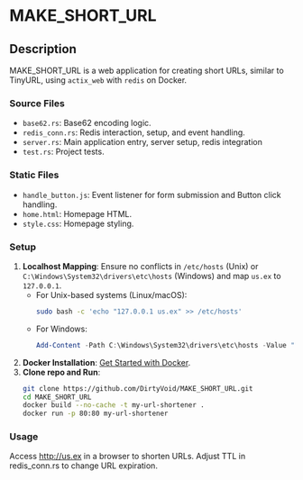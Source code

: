 # MAKE_SHORT_URL

## Description
MAKE_SHORT_URL is a web application for creating short URLs, similar to TinyURL, using `actix_web` with `redis` on Docker.

### Source Files
- `base62.rs`: Base62 encoding logic.
- `redis_conn.rs`: Redis interaction, setup, and event handling.
- `server.rs`: Main application entry, server setup, redis integration
- `test.rs`: Project tests.

### Static Files
- `handle_button.js`: Event listener for form submission and Button click handling.
- `home.html`: Homepage HTML.
- `style.css`: Homepage styling.

### Setup
1. **Localhost Mapping**: Ensure no conflicts in `/etc/hosts` (Unix) or `C:\Windows\System32\drivers\etc\hosts` (Windows) and map `us.ex` to `127.0.0.1`.
   - For Unix-based systems (Linux/macOS):
     ```bash
     sudo bash -c 'echo "127.0.0.1 us.ex" >> /etc/hosts'
     ```
   - For Windows:
     ```powershell
     Add-Content -Path C:\Windows\System32\drivers\etc\hosts -Value "127.0.0.1 us.ex"
     ```
2. **Docker Installation**: [Get Started with Docker](https://www.docker.com/get-started/).
3. **Clone repo and Run**:
   ```bash
   git clone https://github.com/DirtyVoid/MAKE_SHORT_URL.git
   cd MAKE_SHORT_URL
   docker build --no-cache -t my-url-shortener .
   docker run -p 80:80 my-url-shortener
   ```
### Usage
Access http://us.ex in a browser to shorten URLs. Adjust TTL in redis_conn.rs to change URL expiration.
